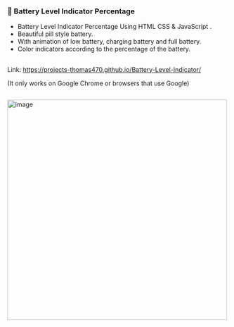 
### 🔋 Battery Level Indicator Percentage

- Battery Level Indicator Percentage Using HTML CSS & JavaScript .
- Beautiful pill style battery.
- With animation of low battery, charging battery and full battery.
- Color indicators according to the percentage of the battery.

##
Link: https://projects-thomas470.github.io/Battery-Level-Indicator/

(It only works on Google Chrome or browsers that use Google)

##
<img width="500" alt="image" src="https://user-images.githubusercontent.com/80831811/221340050-f147fe9b-e6a8-4c27-9ad3-de98f2dc6793.png">

